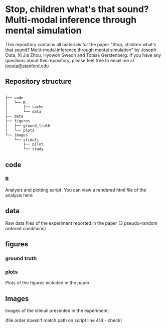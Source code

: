 # Stop, children what's that sound? Multi-modal inference through mental simulation
This repository contains all materials for the paper "Stop, children what's that sound? Multi-modal inference through mental simulation" by Joseph Outa, Xi Jia Zhou, Hyowon Gweon and Tobias Gerstenberg. If you have any questions about this repository, please feel free to email me at [joouta@stanford.edu](mailto:joouta@stanford.edu)

## Repository structure
```bash
.
├── code
│   └── R
│       ├── cache
│       └── data
├── data
├── figures
│   ├── ground_truth
│   └── plots
└── images
    └── stimuli
        ├── pilot
        └── study
```

## code

### R

Analysis and plotting script. You can view a rendered html file of the analysis here

## data

Raw data files of the experiment reported in the paper (3 pseudo-random ordered conditions)

## figures

### ground truth

### plots

Plots of the figures included in the paper

## Images

Images of the stimuli presented in the experiment.

(file order doesn't match path on script line 414 - check)




